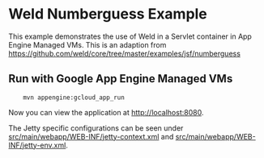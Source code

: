 Weld Numberguess Example
========================

This example demonstrates the use of Weld in a Servlet container in App Engine Managed VMs. 
This is an adaption from <https://github.com/weld/core/tree/master/examples/jsf/numberguess>

Run  with Google App Engine Managed VMs
--------------------

        mvn appengine:gcloud_app_run

Now you can view the application at <http://localhost:8080>.

The Jetty specific configurations can be seen under [src/main/webapp/WEB-INF/jetty-context.xml](src/main/webapp/WEB-INF/jetty-context.xml)
 and [src/main/webapp/WEB-INF/jetty-env.xml](src/main/webapp/WEB-INF/jetty-env.xml).
